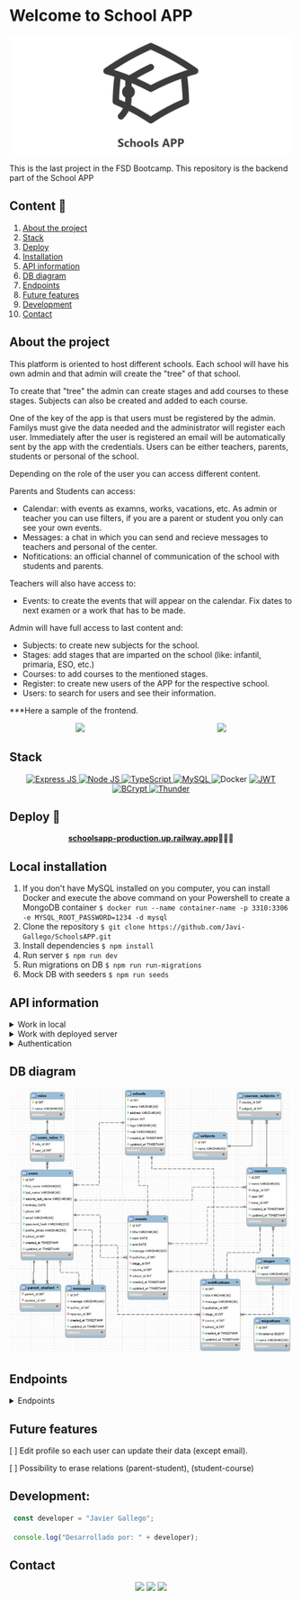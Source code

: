 # Welcome to School APP

<center><img src="./public/favicon.png"/></center>

This is the last project in the FSD Bootcamp. This repository is the backend part of the School APP


  ## Content 📝
  <ol>
    <li><a href="#about-the-project">About the project</a></li>
    <li><a href="#stack">Stack</a></li>
    <li><a href="#deploy-🚀">Deploy</a></li>
    <li><a href="#local-installation">Installation</a></li>
    <li><a href="#api-information">API information</a></li>
    <li><a href="#db-diagram">DB diagram</a></li>
    <li><a href="#endpoints">Endpoints</a></li>
    <li><a href="#future-features">Future features</a></li>
    <li><a href="#development">Development</a></li>
    <li><a href="#contact">Contact</a></li>
  </ol>


## About the project

This platform is oriented to host different schools. Each school will have his own admin and that admin will create the "tree" of that school.

To create that "tree" the admin can create stages and add courses to these stages. Subjects can also be created and added to each course.

One of the key of the app is that users must be registered by the admin. Familys must give the data needed and the administrator will register each user. Immediately after the user is registered an email will be automatically sent by the app with the credentials. Users can be either teachers, parents, students or personal of the school.

Depending on the role of the user you can access different content.

Parents and Students can access:
- Calendar: with events as examns, works, vacations, etc. As admin or teacher you can use filters, if you are a parent or student you only can see your own events.
- Messages: a chat in which you can send and recieve messages to teachers and personal of the center.
- Nofitications: an official channel of communication of the school with students and parents.

Teachers will also have access to:
- Events: to create the events that will appear on the calendar. Fix dates to next examen or a work that has to be made.

Admin will have full access to last content and:
- Subjects: to create new subjects for the school.
- Stages: add stages that are imparted on the school (like: infantil, primaria, ESO, etc.)
- Courses: to add courses to the mentioned stages.
- Register: to create new users of the APP for the respective school.
- Users: to search for users and see their information.

***Here a sample of the frontend.

<div style="display: flex; justify-content: space-around;">
<center><img src="./public/sample1.gif"/></center>
<center><img src="./public/sample2.gif"/></center>
</div>


## Stack

<div align="center">
<a href="https://www.expressjs.com/">
    <img src= "https://img.shields.io/badge/express.js-%23c04d59.svg?style=for-the-badge&logo=express&logoColor=white" alt="Express JS"/>
</a>
<a href="https://nodejs.org/es/">
    <img src= "https://img.shields.io/badge/node.js-026E00?style=for-the-badge&logo=node.js&logoColor=white" alt="Node JS"/>
</a>
<a href="">
    <img src= "https://img.shields.io/badge/TypeScript-007ACC?style=for-the-badge&logo=typescript&logoColor=white" alt="TypeScript"/>
</a>
<a href="">
<a href="">
    <img src="https://img.shields.io/badge/MySQL-005C84?style=for-the-badge&logo=mysql&logoColor=white" alt="MySQL" />
</a>
<img src="https://img.shields.io/badge/Docker-2496ED?style=for-the-badge&logo=docker&logoColor=white" alt="Docker" />
</a>
<a href="">
    <img src="https://img.shields.io/badge/JWT-000000?style=for-the-badge&logo=jsonwebtokens&logoColor=white" alt="JWT" />
</a>
<a href="">
    <img src="https://img.shields.io/badge/bcrypt-3178C6?style=for-the-badge&" alt="BCrypt" />
</a>
<a href="">
    <img src="https://img.shields.io/badge/thunder-cc6636?style=for-the-badge" alt="Thunder" />
</a>
 </div>

## Deploy 🚀
<div align="center">
    <a href="https://schoolsapp-production.up.railway.app"><strong>schoolsapp-production.up.railway.app</strong></a>🚀🚀🚀
</div>


## Local installation

1. If you don't have MySQL installed on you computer, you can install Docker and execute the above command on your Powershell to create a MongoDB container
` $ docker run --name container-name -p 3310:3306 -e MYSQL_ROOT_PASSWORD=1234 -d mysql `
2. Clone the repository
` $ git clone https://github.com/Javi-Gallego/SchoolsAPP.git `
3. Install dependencies
` $ npm install `
4. Run server
` $ npm run dev `
5. Run migrations on DB
` $ npm run run-migrations `
6. Mock DB with seeders
` $ npm run seeds `

## API information
<details>
<summary>Work in local</summary>
The repository has a .env_local_sample. You have to change its name to .env to work properly

In the HTTP directory there is a file named schoolapp_local.json, you can open it with 'Thunder Client' to have all the endpoints of the API. For the endpoints examples below I will use the deployed url. In the social_network_local.json you have the url with your localhost.

If you will use the API in local, you need a connection to a DB and put the credentials in the .env as needed. These credentials will be in the .env_local_sample and will work with the docker container exposed in point 1 of the local installation.
</details>

<details>
<summary>Work with deployed server</summary>
In the HTTP directory theres a file named schoolapp_deployed.json, you can open it with 'Thunder Client' to have all the endpoints of the API.
</details>

<details>
<summary>Authentication</summary>

Only registered users can access the application and only an admin can register users. Once registerd, the app will automatically send an email with the credentials to enter. So the login page is the only one you can access without credentials.
When an endpoint needs authentication you must put the token given to you when you login in the Bearer Token field in "Auth". In the login endpoint I will put the admin email and password.

<center><img src="./public/authenticationtoken.png"/></center>

 For a fast comprehension we will use icons to show what is needed to see the endpoints:
 :angel: You must be logged as admin
 :man: You must be logged as a teacher or personal
 :earth_africa: This endpoint is global and can be viewed by every user registered 


</details>

## DB diagram
<center><img src="./public/DB.jpg"/></center>

## Endpoints

<details>
<summary>Endpoints</summary>

- LOGIN

        POST https://schoolsapp-production.up.railway.app/api/auth/login 
    body:
    ``` js
        {
            "email": "admin@gmail.com",
            "password": "Aa123456"
        }
    ```
    This will be needed to obtain a token with admin credentials
    body:
    ``` js
        {
            "email": "yola@gmail.com",
            "password": "Aa123456"
        }
    ```
    This will be needed to obtain a token with teacher credentials
    body:
    ``` js
        {
            "email": "vicente@gmail.com",
            "password": "Aa123456"
        }
    ```
    This will be needed to obtain a token with parent credentials



- REGISTER :angel:

        POST https://schoolsapp-production.up.railway.app/api/auth/register
    body:
    ``` js
        {
            {
                "firstName": "Javier",
                "lastName": "Gallego",
                "secondLastName": "Garrido",
                "birthdate": "1984-29-01",
                "email": "galgar@gmail.com",
                "password": "Aa123456",
                "address": "Calle Rio Jarama n34",
                "schoolId": 1,
                "roleId": 3
            }
        }
    ```


- USERS

    - GET USERS :angel:

            GET https://schoolsapp-production.up.railway.app/api/users/?schoolId=1&roleName=4&firstName=Ja
 

        You can put some query params that will work as filters, they are optional to put and the value does not need to be exactly the same as in the database ie: if you search "Ja" as name it will retrieve every user thas has the string "Ja" in its user name. You can put as much filters as you want except for the roleName(it accepts an array of roles separated by a "," but it should be the roleName written exactly as in the DB)


- SUBJECTS

    - GET SUBJECTS :angel:

            GET https://schoolsapp-production.up.railway.app/api/subjects/1
  

        You need to put the SchoolId as param and it will retrieve all subjects of that school.

    - CREATE SUBJECT :angel:

            POST https://schoolsapp-production.up.railway.app/api/subjects
            body:
        ``` js
            {
                "name": "Química",
                "schoolId": 1
            
            }
        ```

    - DELETE SUBJECT :angel: 

            DELETE  https://schoolsapp-production.up.railway.app/api/subjects/7

        You need to pass the subjectId as param.


- STAGES

    - GET STAGES :angel:

            GET https://schoolsapp-production.up.railway.app/api/stages/1
  

        You need to put the SchoolId as param and it will retrieve all stages of that school.

    - CREATE STAGE :angel:

            POST https://schoolsapp-production.up.railway.app/api/stages
            body:
        ``` js
            {
                "name": "Química",
                "schoolId": 1       
            }
        ```

    - UPDATE STAGE :angel:

            PUT https://schoolsapp-production.up.railway.app/api/stages/8
            body:
        ``` js
            {
                "name": "Bioquímica",
            }
        ```

    You need to pass the new name of the stage in the body, and the stageId as a parameter in the url.


    - DELETE STAGE :angel: 

            DELETE  https://schoolsapp-production.up.railway.app/api/stages/7

        You need to pass the stageId as param. 
        **Only stages without a course assigned can be deleted.

- COURSES

    - GET COURSES :angel:

            GET https://schoolsapp-production.up.railway.app/api/courses
  

        This will automatically retrieve all the courses of the school.

    - CREATE COURSE :angel:

            POST https://schoolsapp-production.up.railway.app/api/courses
            body:
        ``` js
            {
                "name": "3º ESO",
                "stageId": 3,
                "year": 3,
                "tutorId": 13       
            }
        ```

    - UPDATE COURSE :angel:

            PUT https://schoolsapp-production.up.railway.app/api/courses/8
            body:
        ``` js
            {
                "tutorId": 11,
            }
        ```

    Only the tutor can be changed once the course is created. Course id is required as param.


    - DELETE COURSE :angel: 

            DELETE  https://schoolsapp-production.up.railway.app/api/courses/9

        You need to pass the courseId as param. 

- EVENTS

    - GET EVENTS :man:

            GET https://schoolsapp-production.up.railway.app/api/events?schoolId=1&stageId=3&courseId=2
  

        You need to put the SchoolId as param and it will retrieve all subjects of that school. You can also filter if you want to retrieve only events related to a stage or a course putting the id as a parameter.

        It will retrieve automatically all the events of the present year since January 1th

    - CREATE EVENT :man:

            POST https://schoolsapp-production.up.railway.app/api/events
            body:
        ``` js
            {
                "title": "Examen", 
                "start": "2024-05-21", 
                "end": "2024-05-21", 
                "description": "Examen de Física tema 11", 
                "schoolId": 1, 
                "stageId": 3, 
                "courseId": 2, 
                "publisherId": 11, 
                "backgroundColor": "red" 
            }
        ```

- MESSAGES

    - GET MESSAGES :earth_africa:

            GET https://schoolsapp-production.up.railway.app/api/messages
  

        It will automatically retrieve all messages that the userId of the token has.

    - CREATE MESSAGE :earth_africa:

            POST https://schoolsapp-production.up.railway.app/api/messages
            body:
        ``` js
            {
                "newMessage": "Esto es una prueba que no va a funcionar",
                "authorId": 2,
                "receiverId": 4
            }
        ```

        IF authorId doesnt match userId of the token, the message will not be created.

        
    - UPDATE MESSAGE :earth_africa:

            POST https://schoolsapp-production.up.railway.app/api/messages
            body:
        ``` js
            {
                "userId1": 2,
                "userId2": 4
            }
        ```
    This will automatically update the messages and put them as already seen. userId1 es the one who updates messages in which userId2 is the author and userId1 the receiver.
 
</details>

## Future features

[ ] Edit profile so each user can update their data (except email).

[ ] Possibility to erase relations (parent-student), (student-course)

## Development:

``` js
 const developer = "Javier Gallego";

 console.log("Desarrollado por: " + developer);
```  

## Contact
<div align="center">
<a href = "mailto:galgar@gmail.com"><img src="https://img.shields.io/badge/Gmail-C6362C?style=for-the-badge&logo=gmail&logoColor=white" target="_blank"></a>
<a href="https://www.linkedin.com/in/javier-gallego-dev"><img src="https://img.shields.io/badge/-LinkedIn-%230077B5?style=for-the-badge&logo=linkedin&logoColor=white"></a>
<a href="https://github.com/Javi-Gallego"><img src="https://img.shields.io/badge/github-24292F?style=for-the-badge&logo=github&logoColor=white" target="_blank"></a>
</div>